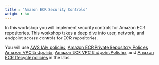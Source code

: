 ```yaml
---
title : "Amazon ECR Security Controls"
weight : 30
---
```


<!---
::alert[**Please note that this Module is WIP for now and will be available soon**]{header="WARNING" type="warning"}
-->

In this workshop you will implement security controls for Amazon ECR repositories. This workshop takes a deep dive into user, network, and endpoint access controls for ECR repositories.

You will use [AWS IAM policies](https://docs.aws.amazon.com/IAM/latest/UserGuide/access_policies.html), [Amazon ECR Private Repository Policies](https://docs.aws.amazon.com/AmazonECR/latest/userguide/repository-policies.html) [Amazon VPC Endpoints](https://docs.aws.amazon.com/AmazonECR/latest/userguide/vpc-endpoints.html), [Amazon ECR VPC Endpoint Policies](https://docs.aws.amazon.com/AmazonECR/latest/userguide/vpc-endpoints.html#ecr-vpc-endpoint-policy), and [Amazon ECR lifecycle policies](https://docs.aws.amazon.com/AmazonECR/latest/userguide/LifecyclePolicies.html) in the labs.
